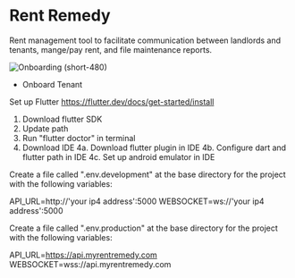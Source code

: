 # Rent Remedy

Rent management tool to facilitate communication between landlords and tenants, mange/pay rent, and file maintenance reports. 

![Onboarding (short-480)](https://user-images.githubusercontent.com/96437864/163681259-aae3da8e-a44a-416e-976f-ef5188cff06b.gif)
- Onboard Tenant


Set up Flutter https://flutter.dev/docs/get-started/install

1. Download flutter SDK
2. Update path
3. Run "flutter doctor" in terminal
4. Download IDE
   4a. Download flutter plugin in IDE
   4b. Configure dart and flutter path in IDE
   4c. Set up android emulator in IDE

Create a file called ".env.development" at the base directory for the project with the following variables:

API_URL=http://'your ip4 address':5000
WEBSOCKET=ws://'your ip4 address':5000

Create a file called ".env.production" at the base directory for the project with the following variables:

API_URL=https://api.myrentremedy.com
WEBSOCKET=wss://api.myrentremedy.com
